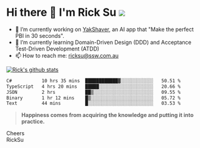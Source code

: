 # Hi there 👋 I'm Rick Su ![](https://komarev.com/ghpvc/?username=ricksu978)
<!--
**ricksu978/ricksu978** is a ✨ _special_ ✨ repository because its `README.md` (this file) appears on your GitHub profile.

Here are some ideas to get you started:
-->
- 🔭 I’m currently working on [YakShaver](https://yakshaver.ai/), an AI app that "Make the perfect PBI in 30 seconds".
- 🌱 I’m currently learning Domain-Driven Design (DDD) and Acceptance Test-Driven Development (ATDD)
- 📫 How to reach me: ricksu@ssw.com.au
<!--
- 👯 I’m looking to collaborate on ...
- 🤔 I’m looking for help with ...
- 💬 Ask me about ...
-->
<!--
- 😄 Pronouns: ...
- ⚡ Fun fact: ...
-->
[![Rick's github stats](https://github-readme-stats.vercel.app/api?username=ricksu978&theme=dark)](https://github.com/ricksu978/ricksu978)

<!--START_SECTION:waka-->

```txt
C#           10 hrs 35 mins  ████████████▓░░░░░░░░░░░░   50.51 %
TypeScript   4 hrs 20 mins   █████░░░░░░░░░░░░░░░░░░░░   20.66 %
JSON         2 hrs           ██▒░░░░░░░░░░░░░░░░░░░░░░   09.55 %
Binary       1 hr 12 mins    █▒░░░░░░░░░░░░░░░░░░░░░░░   05.72 %
Text         44 mins         █░░░░░░░░░░░░░░░░░░░░░░░░   03.53 %
```

<!--END_SECTION:waka-->

> **Happiness comes from acquiring the knowledge and putting it into practice.**

Cheers  
RickSu 
